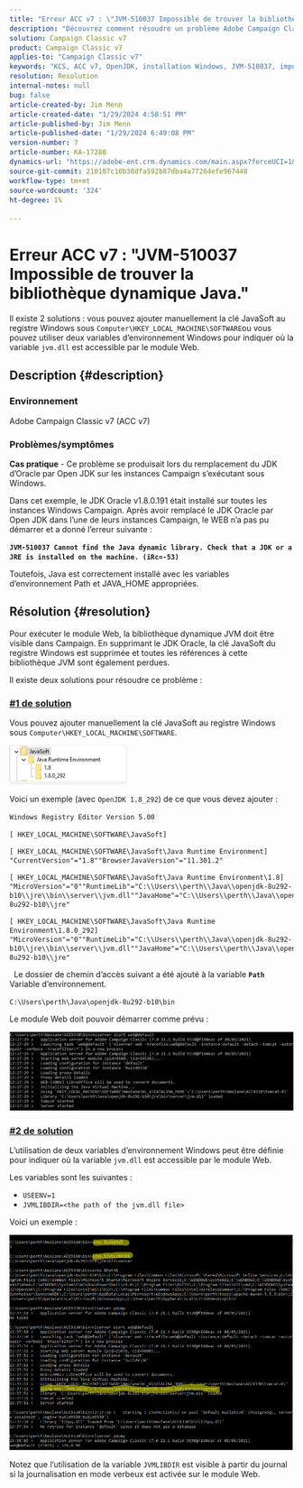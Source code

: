 ```yaml
---
title: "Erreur ACC v7 : \"JVM-510037 Impossible de trouver la bibliothèque dynamique Java.\""
description: "Découvrez comment résoudre un problème Adobe Campaign Classic v7 pour l’erreur : \"JVM-510037 Impossible de trouver la bibliothèque dynamique Java.\""
solution: Campaign Classic v7
product: Campaign Classic v7
applies-to: "Campaign Classic v7"
keywords: "KCS, ACC v7, OpenJDK, installation Windows, JVM-510037, impossible de trouver, bibliothèque dynamique Java, Adobe Campaign Classic v7, dépannage"
resolution: Resolution
internal-notes: null
bug: false
article-created-by: Jim Menn
article-created-date: "1/29/2024 4:58:51 PM"
article-published-by: Jim Menn
article-published-date: "1/29/2024 6:49:08 PM"
version-number: 7
article-number: KA-17288
dynamics-url: "https://adobe-ent.crm.dynamics.com/main.aspx?forceUCI=1&pagetype=entityrecord&etn=knowledgearticle&id=6d2368a8-c7be-ee11-9079-6045bd006268"
source-git-commit: 210187c10b38dfa592b87dba4a77264efe967448
workflow-type: tm+mt
source-wordcount: '324'
ht-degree: 1%

---
```


# Erreur ACC v7 : &quot;JVM-510037 Impossible de trouver la bibliothèque dynamique Java.&quot;


Il existe 2 solutions : vous pouvez ajouter manuellement la clé JavaSoft au registre Windows sous `Computer\HKEY_LOCAL_MACHINE\SOFTWARE`ou vous pouvez utiliser deux variables d’environnement Windows pour indiquer où la variable `jvm.dll` est accessible par le module Web.

## Description {#description}


### <b>Environnement</b>

Adobe Campaign Classic v7 (ACC v7)



### <b>Problèmes/symptômes</b>

<b>Cas pratique</b> - Ce problème se produisait lors du remplacement du JDK d’Oracle par Open JDK sur les instances Campaign s’exécutant sous Windows.

Dans cet exemple, le JDK Oracle v1.8.0.191 était installé sur toutes les instances Windows Campaign. Après avoir remplacé le JDK Oracle par Open JDK dans l’une de leurs instances Campaign, le WEB n’a pas pu démarrer et a donné l’erreur suivante :

<b>`JVM-510037 Cannot find the Java dynamic library. Check that a JDK or a JRE is installed on the machine. (iRc=-53)`</b>

Toutefois, Java est correctement installé avec les variables d’environnement Path et JAVA_HOME appropriées.


## Résolution {#resolution}


Pour exécuter le module Web, la bibliothèque dynamique JVM doit être visible dans Campaign. En supprimant le JDK Oracle, la clé JavaSoft du registre Windows est supprimée et toutes les références à cette bibliothèque JVM sont également perdues.

Il existe deux solutions pour résoudre ce problème :

### <u>#1 de solution</u>

Vous pouvez ajouter manuellement la clé JavaSoft au registre Windows sous `Computer\HKEY_LOCAL_MACHINE\SOFTWARE`.

![](assets/de72732e-d310-ec11-b6e6-000d3a597e01.png)

Voici un exemple (avec `OpenJDK 1.8_292`) de ce que vous devez ajouter :

`Windows Registry Editor Version 5.00`

`[ HKEY_LOCAL_MACHINE\SOFTWARE\JavaSoft]`




```
[ HKEY_LOCAL_MACHINE\SOFTWARE\JavaSoft\Java Runtime Environment] "CurrentVersion"="1.8""BrowserJavaVersion"="11.301.2"
```





```
[ HKEY_LOCAL_MACHINE\SOFTWARE\JavaSoft\Java Runtime Environment\1.8] "MicroVersion"="0""RuntimeLib"="C:\\Users\\perth\\Java\\openjdk-8u292-b10\\jre\\bin\\server\\jvm.dll""JavaHome"="C:\\Users\\perth\\Java\\openjdk-8u292-b10\\jre"
```





```
[ HKEY_LOCAL_MACHINE\SOFTWARE\JavaSoft\Java Runtime Environment\1.8.0_292] "MicroVersion"="0""RuntimeLib"="C:\\Users\\perth\\Java\\openjdk-8u292-b10\\jre\\bin\\server\\jvm.dll""JavaHome"="C:\\Users\\perth\\Java\\openjdk-8u292-b10\\jre"
```


 
Le dossier de chemin d’accès suivant a été ajouté à la variable <b>`Path` </b>Variable d’environnement.

`C:\Users\perth\Java\openjdk-8u292-b10\bin`

Le module Web doit pouvoir démarrer comme prévu :

![](assets/f9d275cf-d910-ec11-b6e6-000d3a597e01.png)

### <u>#2 de solution</u>

L’utilisation de deux variables d’environnement Windows peut être définie pour indiquer où la variable `jvm.dll` est accessible par le module Web.

Les variables sont les suivantes :

- `USEENV=1`
- `JVMLIBDIR=<the path of the jvm.dll file>`


Voici un exemple :

![](assets/108e8694-d814-ec11-b6e6-002248047155.png)

Notez que l’utilisation de la variable `JVMLIBDIR` est visible à partir du journal si la journalisation en mode verbeux est activée sur le module Web.
